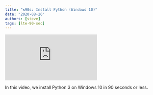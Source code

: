 ```yaml
---
title: "≤90s: Install Python (Windows 10)"
date: "2020-08-26"
authors: [steve]
tags: [lte-90-sec]
---
```


<iframe className="youtube-video-player" src="https://www.youtube.com/embed/fA-9FyBPN18" title="YouTube video player" frameBorder="0" allow="accelerometer; autoplay; clipboard-write; encrypted-media; gyroscope; picture-in-picture" allowFullScreen></iframe>

In this video, we install Python 3 on Windows 10 in 90 seconds or less.

